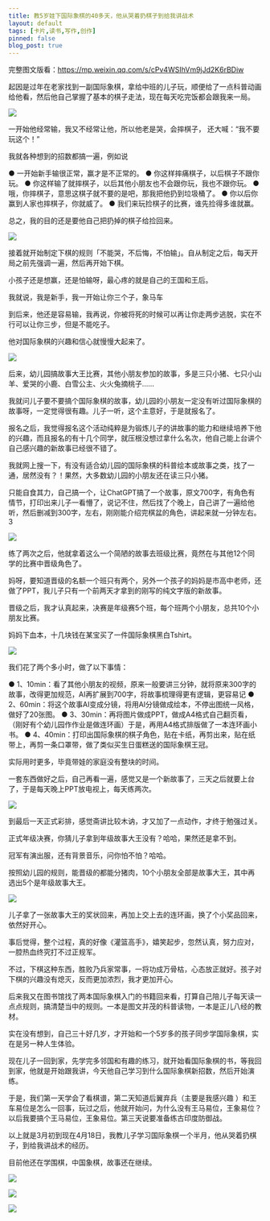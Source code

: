```yaml
---
title: 教5岁娃下国际象棋的40多天，他从哭着扔棋子到给我讲战术
layout: default
tags: [卡片,读书,写作,创作]
pinned: false
blog_post: true
---
```


完整图文版看：https://mp.weixin.qq.com/s/cPv4WSIhVm9jJd2K6rBDiw

起因是过年在老家找到一副国际象棋，拿给中班的儿子玩，顺便给了一点科普动画给他看，然后他自己掌握了基本的棋子走法，现在每天吃完饭都会跟我来一局。

![](https://mmbiz.qpic.cn/sz_mmbiz_jpg/HRoY0QT1GiaaFDG2rqYpMXciaSokiaGmKqtl5WYdcQ5ZINuQx9TpgHiaGUsZ8wW0Q8oBZMVjpzflCWd6y0lZct7kRQ/640?wx_fmt=jpeg&amp;from=appmsg)

一开始他经常输，我又不经常让他，所以他老是哭，会摔棋子， 还大喊：“我不要玩这个！”  

我就各种想到的招数都搞一遍，例如说

● 一开始新手输很正常，赢才是不正常的。
● 你这样摔痛棋子，以后棋子不跟你玩。
● 你这样输了就摔棋子，以后其他小朋友也不会跟你玩，我也不跟你玩。
● 哦，你摔棋子，意思这棋子就不要的是吧，那我把他扔到垃圾桶了。
● 你以后你赢到人家也摔棋子，你就威了。
● 我们来玩捡棋子的比赛，谁先捡得多谁就赢。

总之，我的目的还是要他自己把扔掉的棋子给捡回来。

![](https://mmbiz.qpic.cn/sz_mmbiz_jpg/HRoY0QT1GiaaFDG2rqYpMXciaSokiaGmKqtpXNIGUQxsCnZQUyLO9HicEP3s2BibSOfjxy7BAHYV8NZ1RfxGG9GUxkg/640?wx_fmt=jpeg&amp;from=appmsg)

接着就开始制定下棋的规则「不能哭，不后悔，不怕输」。自从制定之后，每天开局之前先强调一遍，然后再开始下棋。

小孩子还是想赢，还是怕输呀，最心疼的就是自己的王国和王后。

我就说，我是新手，我一开始让你三个子，象马车

到后来，他还是容易输，我再说，你被将死的时候可以再让你走两步逃脱，实在不行可以让你三步，但是不能吃子。

他对国际象棋的兴趣和信心就慢慢大起来了。

![](https://mmbiz.qpic.cn/sz_mmbiz_jpg/HRoY0QT1GiaaFDG2rqYpMXciaSokiaGmKqtU3icTH0TTJOdJ2OY3G23Voowndev5v4Foxyv0NYkxly9o00lZia0ibbsQ/640?wx_fmt=jpeg&amp;from=appmsg)

后来，幼儿园搞故事大王比赛，其他小朋友参加的故事，多是三只小猪、七只小山羊、爱哭的小鹿、白雪公主、火火兔摘桃子……

我就问儿子要不要搞个国际象棋的故事，幼儿园的小朋友一定没有听过国际象棋的故事呀，一定觉得很有趣。儿子一听，这个主意好，于是就报名了。

报名之后，我觉得报名这个活动纯粹是为锻炼儿子的讲故事的能力和继续培养下他的兴趣，而且报名的有十几个同学，就压根没想过拿什么名次，他自己能上台讲个自己感兴趣的新故事已经很不错了。

我就网上搜一下，有没有适合幼儿园的国际象棋的科普绘本或故事之类，找了一通，居然没有？！果然，大多数幼儿园的小朋友还在读三只小猪。

只能自食其力，自己搞一个，让ChatGPT搞了一个故事，原文700字，有角色有情节，打印出来儿子一看懵了，说记不住，然后找了个晚上，自己讲了一遍给他听，然后删减到300字，左右，刚刚能介绍完棋盆的角色，讲起来就一分钟左右。3

![](https://mmbiz.qpic.cn/sz_mmbiz_jpg/HRoY0QT1GiaaFDG2rqYpMXciaSokiaGmKqt9jeFxA9pVjN69gtor5Z6RnEmobjAhqiciaIkl4HKPjVfRmPkn6ic2HDRw/640?wx_fmt=jpeg&amp;from=appmsg)

练了两次之后，他就拿着这么一个简陋的故事去班级比赛，竟然在与其他12个同学的比赛中晋级角色了。

妈呀，要知道晋级的名额一个班只有两个，另外一个孩子的妈妈是市高中老师，还做了PPT，我儿子只有一个前两天才拿到的刚写的纯文字版的新故事。

晋级之后，我才认真起来，决赛是年级赛5个班，每个班两个小朋友，总共10个小朋友比赛。

妈妈下血本，十几块钱在某宝买了一件国际象棋黑白Tshirt。

![](https://mmbiz.qpic.cn/sz_mmbiz_jpg/HRoY0QT1GiaaFDG2rqYpMXciaSokiaGmKqticoic9Huj4twhyVGslpN0pg0gWBZRicRwicus4PBJ2fXyibFpQYTUIXf5bw/640?wx_fmt=jpeg&amp;from=appmsg)

我们花了两个多小时，做了以下事情：

● 1、10min：看了其他小朋友的视频，原来一般要讲三分钟，就将原来300字的故事，改得更加规范，AI再扩展到700字，将故事梳理得更有逻辑，更容易记
● 2、60min：将这个故事AI变成分镜，将用AI分镜做成绘本，不停出图统一风格，做好了20张图。
● 3、30min：再将图片做成PPT，做成A4格式自己翻页看，（刚好有个幼儿园作作业是做连环画）于是，再用A4格式排版做了一本连环画小书。
● 4、40min：打印出国际象棋的棋子角色，贴在卡纸，再剪出来，贴在纸带上，再剪一条口罩带，做了类似买生日蛋糕送的国际象棋王冠。

实际用时更多，毕竟带娃的家庭没有整块的时间。

一套东西做好之后，自己再看一遍，感觉又是一个新故事了，三天之后就要上台了，于是每天晚上PPT放电视上，每天练两次。

![](https://mmbiz.qpic.cn/sz_mmbiz_jpg/HRoY0QT1GiaaFDG2rqYpMXciaSokiaGmKqtkY2qnAE2V1lyiaYfiaTtR1O4gxWKcQedfV6ib4jic8OtgMXPYK3Tv9Xnkg/640?wx_fmt=jpeg&amp;from=appmsg)

到最后一天正式彩排，感觉斋讲比较木讷，才又加了一点动作，才终于勉强过关。

正式年级决赛，你猜儿子拿到年级故事大王没有？哈哈，果然还是拿不到。

冠军有演出服，还有背景音乐，问你怕不怕？哈哈。

按照幼儿园的规则，能晋级的都能分猪肉，10个小朋友全部是故事大王，其中再选出5个是年级故事大王。

![](https://mmbiz.qpic.cn/sz_mmbiz_jpg/HRoY0QT1GiaaFDG2rqYpMXciaSokiaGmKqtibqBAO79EXP4KHlEqv3BU2DrreL8CMiaScg30Hjd3k56fQVHLkuSVXdg/640?wx_fmt=jpeg&amp;from=appmsg)

儿子拿了一张故事大王的奖状回来，再加上交上去的连环画，换了个小奖品回来，依然好开心。

事后觉得，整个过程，真的好像《灌篮高手》，嬉笑起步，忽然认真，努力应对，一腔热血终究打不过正规军。

不过，下棋这种东西，胜败乃兵家常事，一将功成万骨枯，心态放正就好。孩子对下棋的兴趣没有熄灭，反而更加浓烈，我才更加开心。

后来我又在图书馆找了两本国际象棋入门的书籍回来看，打算自己陪儿子每天读一点点规则，搞清楚当中的规则。一本是图文并茂的科普读物，一本是正儿八经的教材。

实在没有想到，自己三十好几岁，才开始和一个5岁多的孩子同步学国际象棋，实在是另一种人生体验。

现在儿子一回到家，先学完多邻国和有趣的练习，就开始看国际象棋的书，等我回到家，他就是开始跟我讲，今天他自己学习到什么国际象棋新招数，然后开始演练。

于是，我们第一天学会了看棋谱，第二天知道后翼弃兵（主要是我感兴趣 ）和王车易位是怎么一回事，玩过之后，他就开始问，为什么没有王马易位，王象易位？以后我要搞个王马易位，王象易位。第三天说要准备练古印度防御战。

以上就是3月初到现在4月18日，我教儿子学习国际象棋一个半月，他从哭着扔棋子，到给我讲战术的经历。

目前他还在学围棋，中国象棋，故事还在继续。

![](https://mmbiz.qpic.cn/sz_mmbiz_jpg/HRoY0QT1GiaaFDG2rqYpMXciaSokiaGmKqt4UNqlLWuEuOSyt0rD9icy1OVsPZgMmYSwfQAx8cmmzHYVyrMlbEhWwA/640?wx_fmt=jpeg&amp;from=appmsg)

![](https://mmbiz.qpic.cn/sz_mmbiz_jpg/HRoY0QT1GiaaFDG2rqYpMXciaSokiaGmKqtCG0Nh6hJua5V7ibsGc1EUI9YnFlYiaV3wcNRkoxxJ84nC3bfCTWRZVjw/640?wx_fmt=jpeg&amp;from=appmsg)

![](https://mmbiz.qpic.cn/sz_mmbiz_jpg/HRoY0QT1GiaaFDG2rqYpMXciaSokiaGmKqtwp58fYRPne9yG3fibNm3pklazyebhvlSYkc7GrXugbOBkX0bnibQJ0fA/640?wx_fmt=jpeg&amp;from=appmsg)